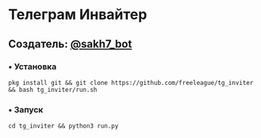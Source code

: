 # Телеграм Инвайтер
## Создатель: <a href='t.me/dently'>@sakh7_bot</a>
### • Установка
```
pkg install git && git clone https://github.com/freeleague/tg_inviter && bash tg_inviter/run.sh
```

### • Запуск
```
cd tg_inviter && python3 run.py
```


